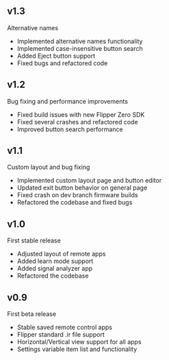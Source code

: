 ## v1.3

Alternative names

- Implemented alternative names functionality
- Implemented case-insensitive button search
- Added Eject button support
- Fixed bugs and refactored code

## v1.2

Bug fixing and performance improvements

- Fixed build issues with new Flipper Zero SDK
- Fixed several crashes and refactored code
- Improved button search performance

## v1.1

Custom layout and bug fixing

- Implemented custom layout page and button editor
- Updated exit button behavior on general page
- Fixed crash on dev branch firmware builds
- Refactored the codebase and fixed bugs

## v1.0

First stable release

- Adjusted layout of remote apps
- Added learn mode support
- Added signal analyzer app
- Refactored the codebase

## v0.9

First beta release

- Stable saved remote control apps
- Flipper standard .ir file support
- Horizontal/Vertical view support for all apps
- Settings variable item list and functionality
